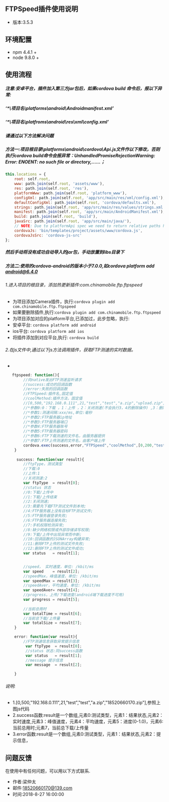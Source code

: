 ## FTPSpeed插件使用说明
* 版本:3.5.3

## 环境配置
* npm 4.4.1 +
* node 9.8.0 +


## 使用流程 

##### 注意:安卓平台，插件加入第三方jar包后，如果cordova build 命令后，报以下异常:
##### ‘*\项目名\platforms\android\Androidmanifest.xml’
##### ‘*\项目名\platfroms\android\res\xml\config.xml’
##### 请通过以下方法解决问题
##### 方法一:项目根目录\platforms\android\cordova\Api.js文件作以下修改，否则执行cordova build命令会报异常：UnhandledPromiseRejectionWarning: Error: ENOENT: no such file or directory,......；

```javascript
this.locations = {
    root: self.root,
    www: path.join(self.root, 'assets/www'),
    res: path.join(self.root, 'res'),
    platformWww: path.join(self.root, 'platform_www'),
    configXml: path.join(self.root, 'app/src/main/res/xml/config.xml'),
    defaultConfigXml: path.join(self.root, 'cordova/defaults.xml'),
    strings: path.join(self.root, 'app/src/main/res/values/strings.xml'),
    manifest: path.join(self.root, 'app/src/main/AndroidManifest.xml'),
    build: path.join(self.root, 'build'),
    javaSrc: path.join(self.root, 'app/src/main/java/'),
    // NOTE: Due to platformApi spec we need to return relative paths here
    cordovaJs: 'bin/templates/project/assets/www/cordova.js',
    cordovaJsSrc: 'cordova-js-src'
};
```
##### 然后手动将没有成功自动导入的jar包，手动放置到libs目录下
##### 方法二:使用的cordova-android的版本小于7.0.0,如cordova platform add android@6.4.0


###### 1.进入项目的根目录，添加热更新插件:com.chinamobile.ftp.ftpspeed
* 为项目添加Camera插件，执行:`cordova plugin add com.chinamobile.ftp.ftpspeed`
* 如果要删除插件,执行:`cordova plugin add com.chinamobile.ftp.ftpspeed`
* 为项目添加对应的platform平台,已添加过，此步忽略，执行:
* 安卓平台: `cordova platform add android`
* ios平台: `cordova platform add ios`
* 将插件添加到对应平台,执行: `cordova build`

###### 2.在js文件中,通过以下js方法调用插件，获取FTP测速的实时数据。
*
```javascript
   ftpspeed: function(){
        //向native发出FTP测速监听请求
        //success:成功的回调函数
        //error:失败的回调函数
        //FTPSpeed:插件名,固定值
        //coolMethod:插件方法，固定值
        //[0,500,"192.168.0.111",21,"test","test","a.zip","upload.zip"]:插件方法参数，具体对应以下
        //*参数0:0：下载 ，1：上传 ，2：关闭测速(不会执行3，4的删除操作) ,3：删除FTP上传的测试文件， 4：删除手机上的FTP下载测试文件
        //*参数1:测速间隔:xxx/ms,单位:毫秒
        //*参数2:FTP服务器ip地址
        //*参数3:FTP服务器端口
        //*参数4:FTP服务器账号
        //*参数5:FTP服务器密码
        //*参数6:FTP下载测速的文件名，由服务器提供
        //*参数7:FTP上传测速的文件名，由客户端上传
        cordova.exec(success,error,"FTPSpeed","coolMethod",[0,200,"test.weixinstack.com",8989,"ftpuser001","www3600506!@","a.zip","uploadtest.zip"]);
    }
    
     success: function(var result){
        //ftpType，测试类型
        //下载:0
        //上传:1
        //关闭测速:2
        var ftpType  = result[0];
        //status 状态
        //0:下载/上传中
        //1:下载/上传结束
        //2:关闭测速;
        //3:需要先下载FTP测试文件到本地;
        //4:FTP服务器上没有目标FTP测试文件;
        //5:FTP服务器登录失败;
        //6:FTP服务器连接失败;
        //7:手机权限检测异常;
        //8:缺少网络权限或外部存储读写权限;
        //9:下载/上传中出现异常而中断;
        //10:回调函数的JSONArray构建异常;
        //11:删除FTP上传的测试文件失败;
        //12:删除FTP上传的测试文件成功;
        var status   = result[1];


        //speed， 实时速度，单位: /kbit/ms
        var speed    = result[2];
        //speedMax，峰值速度，单位: /kbit/ms
        var speedMax = result[3];
        //speedAver，平均速度，单位: /kbit/ms
        var speedAver= result[4];
        //progress，上传/下载进度(android端下载进度不可用)
        var progress = result[5];
        
        //当前总用时
        var totalTime = result[6];
        //当前总下载/上传量
        var totalSize = result[7];
    }

    error: function(var result){
        //FTP测速信息获取异常提示信息
         var ftpType  = result[0];
         //status 状态:同success函数
         var status   = result[1];
         //message 提示信息
         var message  = result[2];

    }
```
###### 说明:
* 1.[0,500,"192.168.0.111",21,"test","test","a.zip","18520660170.zip"],参照上图js代码
* 2.success函数:result是一个数组,元素0:测试类型，元素1：结果状态,元素2：实时速度,元素3：峰值速度，元素4：平均速度，元素5：进度(0-1.0)，元素6: 当前总用时;元素7，当前总下载/上传量
* 3.error函数:result是一个数组,元素0:测试类型，元素1：结果状态,元素2：提示信息，


## 问题反馈
在使用中有任何问题，可以用以下方式联系.
* 作者:梁仲太
* 邮件:18520660170@139.com
* 时间:2018-8-27 16:00:00
